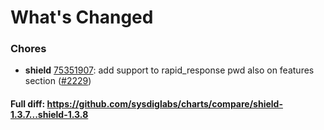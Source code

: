 # What's Changed

### Chores
- **shield** [75351907](https://github.com/sysdiglabs/charts/commit/75351907679b400b286cf6f8883285b8c6ae0f40): add support to rapid_response pwd also on features section ([#2229](https://github.com/sysdiglabs/charts/issues/2229))
#### Full diff: https://github.com/sysdiglabs/charts/compare/shield-1.3.7...shield-1.3.8

